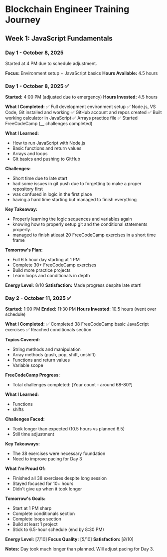 # Blockchain Engineer Training Journey
   
   ## Week 1: JavaScript Fundamentals
   
   ### Day 1 - October 8, 2025
   Started at 4 PM due to schedule adjustment.
   
   **Focus:** Environment setup + JavaScript basics
   **Hours Available:** 4.5 hours
### Day 1 - October 8, 2025 ✅

**Started:** 4:00 PM (adjusted due to emergency)
**Hours Invested:** 4.5 hours

**What I Completed:**
✅ Full development environment setup
✅ Node.js, VS Code, Git installed and working
✅ GitHub account and repos created
✅ Built working calculator in JavaScript
✅ Arrays practice file
✅ Started FreeCodeCamp (__ challenges completed)

**What I Learned:**
- How to run JavaScript with Node.js
- Basic functions and return values
- Arrays and loops
- Git basics and pushing to GitHub

**Challenges:**
- Short time due to late start
- had some issues in git push due to forgetting to make a proper repository first
- was confused in logic in the first place
- having a hard time starting but managed to finish everything

**Key Takeaway:**
- Properly learning the logic sequences and variables again
- knowing how to properly setup git and the conditional statements properly.
- managed to finish atleast 20 FreeCodeCamp exercises in a short time frame

**Tomorrow's Plan:**
- Full 6.5 hour day starting at 1 PM
- Complete 30+ FreeCodeCamp exercises
- Build more practice projects
- Learn loops and conditionals in depth

**Energy Level:** 8/10
**Satisfaction:** Made progress despite late start!

### Day 2 - October 11, 2025 ✅

**Started:** 1:00 PM
**Ended:** 11:30 PM
**Hours Invested:** 10.5 hours (went over schedule)

**What I Completed:**
✅ Completed 38 FreeCodeCamp basic JavaScript exercises
✅ Reached conditionals section

**Topics Covered:**
- String methods and manipulation
- Array methods (push, pop, shift, unshift)
- Functions and return values
- Variable scope

**FreeCodeCamp Progress:**
- Total challenges completed: [Your count - around 68-80?]

**What I Learned:**
- Functions
- shifts

**Challenges Faced:**
- Took longer than expected (10.5 hours vs planned 6.5)
- Still time adjustment

**Key Takeaways:**
- The 38 exercises were necessary foundation
- Need to improve pacing for Day 3

**What I'm Proud Of:**
- Finished all 38 exercises despite long session
- Stayed focused for 10+ hours
- Didn't give up when it took longer

**Tomorrow's Goals:**
- Start at 1 PM sharp
- Complete conditionals section
- Complete loops section  
- Build at least 1 project
- Stick to 6.5-hour schedule (end by 8:30 PM)

**Energy Level:** [_7_/10]
**Focus Quality:** [_5_/10]
**Satisfaction:** [_8_/10]

**Notes:**
Day took much longer than planned. Will adjust pacing for Day 3.
